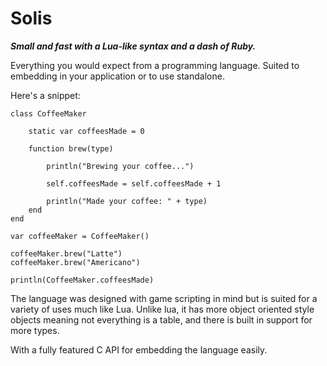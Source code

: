 
# Solis 

***Small and fast with a Lua-like syntax and a dash of Ruby.***

Everything you would expect from a programming language. Suited to embedding in your application or to use standalone. 

Here's a snippet: 
```
class CoffeeMaker

	static var coffeesMade = 0

	function brew(type)
		
		println("Brewing your coffee...")

		self.coffeesMade = self.coffeesMade + 1

		println("Made your coffee: " + type)
	end
end

var coffeeMaker = CoffeeMaker()

coffeeMaker.brew("Latte")
coffeeMaker.brew("Americano")

println(CoffeeMaker.coffeesMade)
```

The language was designed with game scripting in mind but is suited for a variety of uses much like Lua. Unlike lua, it has more object oriented style objects meaning not everything is a table, and there 
is built in support for more types. 


With a fully featured C API for embedding the language easily. 